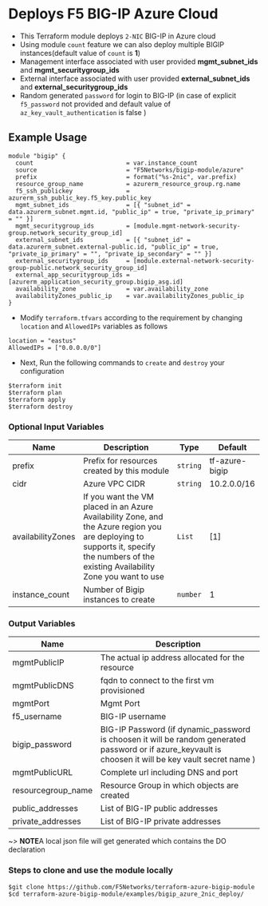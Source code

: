 # Deploys F5 BIG-IP Azure Cloud

* This Terraform module deploys `2-NIC` BIG-IP in Azure cloud
* Using module `count` feature we can also deploy multiple BIGIP instances(default value of `count` is **1**)
* Management interface associated with user provided **mgmt_subnet_ids** and **mgmt_securitygroup_ids**
* External interface associated with user provided **external_subnet_ids** and **external_securitygroup_ids**
* Random generated `password` for login to BIG-IP (in case of explicit `f5_password` not provided and default value of `az_key_vault_authentication` is false )

## Example Usage

```hcl
module "bigip" {
  count                          = var.instance_count
  source                         = "F5Networks/bigip-module/azure"
  prefix                         = format("%s-2nic", var.prefix)
  resource_group_name            = azurerm_resource_group.rg.name
  f5_ssh_publickey               = azurerm_ssh_public_key.f5_key.public_key
  mgmt_subnet_ids                = [{ "subnet_id" = data.azurerm_subnet.mgmt.id, "public_ip" = true, "private_ip_primary" = "" }]
  mgmt_securitygroup_ids         = [module.mgmt-network-security-group.network_security_group_id]
  external_subnet_ids            = [{ "subnet_id" = data.azurerm_subnet.external-public.id, "public_ip" = true, "private_ip_primary" = "", "private_ip_secondary" = "" }]
  external_securitygroup_ids     = [module.external-network-security-group-public.network_security_group_id]
  external_app_securitygroup_ids = [azurerm_application_security_group.bigip_asg.id]
  availability_zone              = var.availability_zone
  availabilityZones_public_ip    = var.availabilityZones_public_ip
}
```

* Modify `terraform.tfvars` according to the requirement by changing `location` and `AllowedIPs` variables as follows

```hcl
location = "eastus"
AllowedIPs = ["0.0.0.0/0"]
```

* Next, Run the following commands to `create` and `destroy` your configuration

```shell
$terraform init
$terraform plan
$terraform apply
$terraform destroy
```

### Optional Input Variables

| Name | Description | Type | Default |
|------|-------------|------|---------|
| prefix | Prefix for resources created by this module | `string` | tf-azure-bigip |
| cidr | Azure VPC CIDR | `string` | 10.2.0.0/16 |
| availabilityZones | If you want the VM placed in an Azure Availability Zone, and the Azure region you are deploying to supports it, specify the numbers of the existing Availability Zone you want to use | `List` | [1] |
| instance_count | Number of Bigip instances to create | `number` | 1 |

### Output Variables

| Name | Description |
|------|-------------|
| mgmtPublicIP | The actual ip address allocated for the resource |
| mgmtPublicDNS | fqdn to connect to the first vm provisioned |
| mgmtPort | Mgmt Port |
| f5\_username | BIG-IP username |
| bigip\_password | BIG-IP Password (if dynamic_password is choosen it will be random generated password or if azure_keyvault is choosen it will be key vault secret name ) |
| mgmtPublicURL | Complete url including DNS and port|  
| resourcegroup_name | Resource Group in which objects are created |
| public_addresses | List of BIG-IP public addresses |
| private_addresses | List of BIG-IP private addresses |

~> **NOTE**A local json file will get generated which contains the DO declaration

### Steps to clone and use the module locally

```shell
$git clone https://github.com/F5Networks/terraform-azure-bigip-module
$cd terraform-azure-bigip-module/examples/bigip_azure_2nic_deploy/
```
